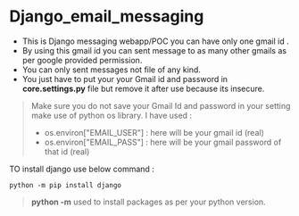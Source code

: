 # Django_email_messaging
- This is Django messaging webapp/POC you can have only one gmail id .
- By using this gmail id you can sent message to as many other gmails as per google provided permission.
- You can only sent messages not file of any kind.
- You just have to put your your Gmail id and password in **core.settings.py** file but remove it after use because its insecure.
> Make sure you do not save your Gmail Id and password in your setting make use of python os library.
> I have used : 
> - os.environ["EMAIL_USER"] : here will be your gmail id (real)
> - os.environ["EMAIL_PASS"] : here will be your gmail password of that id (real)

TO install django use below command :
```
python -m pip install django
```
> **python -m** used to install packages as per your python version.
